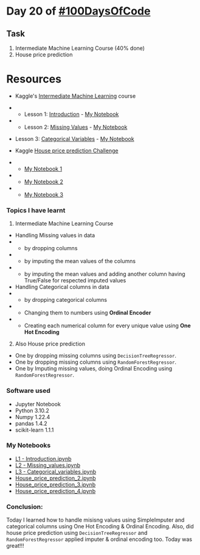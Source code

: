 # Day 20 of [#100DaysOfCode](https://twitter.com/Param3021/status/1539895073093353472)

## Task
1. Intermediate Machine Learning Course    (40% done)
2. House price prediction

# Resources
- Kaggle's [Intermediate Machine Learning](https://www.kaggle.com/learn/intermediate-machine-learning) course
- - Lesson 1: [Introduction](https://www.kaggle.com/code/alexisbcook/introduction) - [My Notebook](https://www.kaggle.com/code/param302/exercise-introduction/)
- - Lesson 2: [Missing Values](https://www.kaggle.com/code/alexisbcook/missing-values) - [My Notebook](https://www.kaggle.com/code/param302/exercise-missing-values)
- Lesson 3: [Categorical Variables](https://www.kaggle.com/code/alexisbcook/categorical-variables) - [My Notebook](https://www.kaggle.com/code/param302/exercise-categorical-variables)

- Kaggle [House price prediction Challenge](https://www.kaggle.com/competitions/home-data-for-ml-course/)
- - [My Notebook 1](./House_price_prediction_2.ipynb)
- - [My Notebook 2](./House_price_prediction_3.ipynb)
- - [My Notebook 3](https://www.kaggle.com/code/param302/exercise-categorical-variables)

### Topics I have learnt
1. Intermediate Machine Learning Course
- Handling Missing values in data
- - by dropping columns
- - by imputing the mean values of the columns
- - by imputing the mean values and adding another column having True/False for respected imputed values
- Handling Categorical columns in data
- - by dropping categorical columns
- - Changing them to numbers using **Ordinal Encoder**
- - Creating each numerical column for every unique value using **One Hot Encoding**
2. Also House price prediction
- One by dropping missing columns using `DecisionTreeRegressor`.
- One by dropping missing columns using `RandomForestRegressor`.
- One by Imputing missing values, doing Ordinal Encoding using `RandomForestRegressor`.

### Software used
- Jupyter Notebook
- Python 3.10.2
- Numpy 1.22.4
- pandas 1.4.2
- scikit-learn 1.1.1

### My Notebooks
- [L1 - Introduction.ipynb](./L1%20-%20Introduction.ipynb)
- [L2 - Missing_values.ipynb](./L2%20-%20Missing_values.ipynb)
- [L3 - Categorical_variables.ipynb](./L4%20-%20Categorical_variables.ipynb)
- [House_price_prediction_2.ipynb](./House_price_prediction_2.ipynb)
- [House_price_prediction_3.ipynb](./House_price_prediction_3.ipynb)
- [House_price_prediction_4.ipynb](https://www.kaggle.com/code/param302/exercise-categorical-variables)

### Conclusion:
Today I learned how to handle misisng values using SimpleImputer and categorical columns using One Hot Encoding & Ordinal Encoding. Also, did house price prediction using `DecisionTreeRegressor` and `RandomForestRegressor` applied imputer & ordinal encoding too. Today was great!!!
